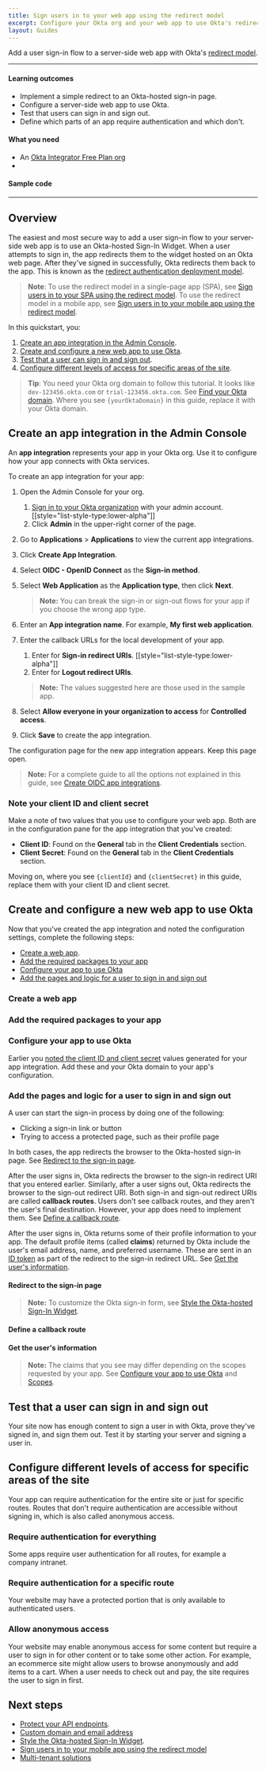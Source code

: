 ```yaml
---
title: Sign users in to your web app using the redirect model
excerpt: Configure your Okta org and your web app to use Okta's redirect sign-in flow.
layout: Guides
---
```


Add a user sign-in flow to a server-side web app with Okta's [redirect model](https://developer.okta.com/docs/concepts/redirect-vs-embedded/#redirect-authentication).

---

#### Learning outcomes

* Implement a simple redirect to an Okta-hosted sign-in page.
* Configure a server-side web app to use Okta.
* Test that users can sign in and sign out.
* Define which parts of an app require authentication and which don't.

#### What you need

* An [Okta Integrator Free Plan org](https://developer.okta.com/signup/)
* <StackSnippet snippet="whatyouneed" />

#### Sample code

<StackSnippet snippet="samplecode" />

---

## Overview

The easiest and most secure way to add a user sign-in flow to your server-side web app is to use an Okta-hosted Sign-In Widget. When a user attempts to sign in, the app redirects them to the widget hosted on an Okta web page. After they've signed in successfully, Okta redirects them back to the app. This is known as the [redirect authentication deployment model](/docs/concepts/redirect-vs-embedded/#redirect-authentication).

> **Note**: To use the redirect model in a single-page app (SPA), see [Sign users in to your SPA using the redirect model](/docs/guides/sign-into-spa-redirect/). To use the redirect model in a mobile app, see [Sign users in to your mobile app using the redirect model](/docs/guides/sign-into-mobile-app-redirect/).

In this quickstart, you:

1. [Create an app integration in the Admin Console](#create-an-app-integration-in-the-admin-console).
1. [Create and configure a new web app to use Okta](#create-and-configure-a-new-web-app-to-use-okta).
1. [Test that a user can sign in and sign out](#test-that-a-user-can-sign-in-and-sign-out).
1. [Configure different levels of access for specific areas of the site](#configure-different-levels-of-access-for-specific-areas-of-the-site).

> **Tip**: You need your Okta org domain to follow this tutorial. It looks like `dev-123456.okta.com` or `trial-123456.okta.com`. See [Find your Okta domain](/docs/guides/find-your-domain/). Where you see `{yourOktaDomain}` in this guide, replace it with your Okta domain.

## Create an app integration in the Admin Console

An **app integration** represents your app in your Okta org. Use it to configure how your app connects with Okta services.

To create an app integration for your app:

1. Open the Admin Console for your org.
   1. [Sign in to your Okta organization](https://developer.okta.com/login) with your admin account.
   [[style="list-style-type:lower-alpha"]]
   1. Click **Admin** in the upper-right corner of the page.
1. Go to **Applications** > **Applications** to view the current app integrations.
1. Click **Create App Integration**.
1. Select **OIDC - OpenID Connect** as the **Sign-in method**.
1. Select **Web Application** as the **Application type**, then click **Next**.

   > **Note:** You can break the sign-in or sign-out flows for your app if you choose the wrong app type.

1. Enter an **App integration name**. For example, **My first web application**.
1. Enter the callback URLs for the local development of your app.
   1. Enter <StackSnippet snippet="signinredirecturi" inline /> for **Sign-in redirect URIs**.
   [[style="list-style-type:lower-alpha"]]
   1. Enter <StackSnippet snippet="signoutredirecturi" inline /> for **Logout redirect URIs**.

   > **Note:** The values suggested here are those used in the sample app.

1. Select **Allow everyone in your organization to access** for **Controlled access**.
1. Click **Save** to create the app integration.

The configuration page for the new app integration appears. Keep this page open.

> **Note:** For a complete guide to all the options not explained in this guide, see [Create OIDC app integrations](https://help.okta.com/okta_help.htm?type=oie&id=ext_Apps_App_Integration_Wizard-oidc).

### Note your client ID and client secret

Make a note of two values that you use to configure your web app. Both are in the configuration pane for the app integration that you've created:

* **Client ID**: Found on the **General** tab in the **Client Credentials** section.
* **Client Secret**: Found on the **General** tab in the **Client Credentials** section.

Moving on, where you see `{clientId}` and `{clientSecret}` in this guide, replace them with your client ID and client secret.

## Create and configure a new web app to use Okta

Now that you’ve created the app integration and noted the configuration settings, complete the following steps:

* [Create a web app](#create-a-web-app).
* [Add the required packages to your app](#add-the-required-packages-to-your-app)
* [Configure your app to use Okta](#configure-your-app-to-use-okta)
* [Add the pages and logic for a user to sign in and sign out](#add-the-pages-and-logic-for-a-user-to-sign-in-and-sign-out)

### Create a web app

<StackSnippet snippet="createproject" />

### Add the required packages to your app

<StackSnippet snippet="addconfigpkg" />

### Configure your app to use Okta

Earlier you [noted the client ID and client secret](#note-your-client-id-and-client-secret) values generated for your app integration. Add these and your Okta domain to your app's configuration.

<StackSnippet snippet="configmid" />

### Add the pages and logic for a user to sign in and sign out

A user can start the sign-in process by doing one of the following:

* Clicking a sign-in link or button
* Trying to access a protected page, such as their profile page

In both cases, the app redirects the browser to the Okta-hosted sign-in page. See [Redirect to the sign-in page](#redirect-to-the-sign-in-page).

After the user signs in, Okta redirects the browser to the sign-in redirect URI that you entered earlier. Similarly, after a user signs out, Okta redirects the browser to the sign-out redirect URI. Both sign-in and sign-out redirect URIs are called **callback routes**. Users don't see callback routes, and they aren't the user's final destination. However, your app does need to implement them. See [Define a callback route](#define-a-callback-route).

After the user signs in, Okta returns some of their profile information to your app. The default profile items (called **claims**) returned by Okta include the user's email address, name, and preferred username. These are sent in an [ID token](https://developer.okta.com/docs/api/openapi/okta-oauth/guides/overview/#id-token-payload) as part of the redirect to the sign-in redirect URL. See [Get the user's information](#get-the-users-information).

#### Redirect to the sign-in page

<StackSnippet snippet="loginredirect" />

> **Note:** To customize the Okta sign-in form, see [Style the Okta-hosted Sign-In Widget](/docs/guides/custom-widget/main/#style-the-okta-hosted-sign-in-widget).

#### Define a callback route

<StackSnippet snippet="defineroute" />

#### Get the user's information

<StackSnippet snippet="getuserinfo" />

> **Note:** The claims that you see may differ depending on the scopes requested by your app. See [Configure your app to use Okta](#configure-your-app-to-use-okta) and [Scopes](https://developer.okta.com/docs/api/openapi/okta-oauth/guides/overview/#scopes).

## Test that a user can sign in and sign out

Your site now has enough content to sign a user in with Okta, prove they've signed in, and sign them out. Test it by starting your server and signing a user in.

<StackSnippet snippet="testapp" />

## Configure different levels of access for specific areas of the site

Your app can require authentication for the entire site or just for specific routes. Routes that don't require authentication are accessible without signing in, which is also called anonymous access.

### Require authentication for everything

Some apps require user authentication for all routes, for example a company intranet.

<StackSnippet snippet="reqautheverything" />

### Require authentication for a specific route

Your website may have a protected portion that is only available to authenticated users.

<StackSnippet snippet="reqauthspecific" />

### Allow anonymous access

Your website may enable anonymous access for some content but require a user to sign in for other content or to take some other action. For example, an ecommerce site might allow users to browse anonymously and add items to a cart. When a user needs to check out and pay, the site requires the user to sign in first.

<StackSnippet snippet="reqauthanon" />

## Next steps

* [Protect your API endpoints](/docs/guides/protect-your-api/).
* [Custom domain and email address](/docs/guides/custom-url-domain/)
* [Style the Okta-hosted Sign-In Widget](/docs/guides/custom-widget/).
* [Sign users in to your mobile app using the redirect model](/docs/guides/sign-into-mobile-app-redirect/)
* [Multi-tenant solutions](/docs/concepts/multi-tenancy/)

<StackSnippet snippet="specificlinks" />

